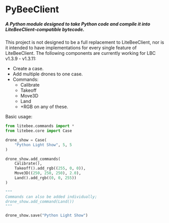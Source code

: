 # PyBeeClient
##### A Python module designed to take Python code and compile it into LiteBeeClient-compatible bytecode.
This project is not designed to be a full replacement to LiteBeeClient, nor is it intended to have implementations for every single feature of LiteBeeClient. The following components are currently working for LBC v1.3.9 - v1.3.11:
- Create a case.
- Add multiple drones to one case.
- Commands:
    - Calibrate
    - Takeoff
    - Move3D
    - Land
    - +RGB on any of these.

Basic usage:
```python
from litebee.commands import *
from litebee.core import Case

drone_show = Case(
    "Python Light Show", 5, 5
)

drone_show.add_commands(
    Calibrate(),
    Takeoff().add_rgb((255, 0, 0)),
    Move3D((250, 250, 250), 2.0),
    Land().add_rgb((0, 0, 255))
)

"""
Commands can also be added individually;
drone_show.add_command(Land())
"""

drone_show.save("Python Light Show")


```
